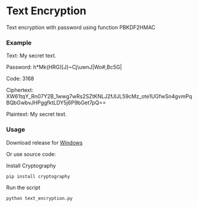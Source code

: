 # Text Encryption

Text encryption with password using function PBKDF2HMAC

### Example

Text: My secret text.

Password: h*Mk{HRG)[J}~Cj\uwnJ|Wo#,Bc5G|

Code: 3168

Ciphertext: XW61tqY_Rn07Y2B_1wwg7wRs2SZtKNLJ2fJIJL59cMz_ote1UGfwSn4gvmPqBQbGwbvJHPggfktLDY5j6P9bGet7pQ==

Plaintext: My secret text.

### Usage

Download release for [Windows](https://github.com/ilyakotsar/text-encryption/releases/download/v1.0.0/text_encryption.exe)

Or use source code:

Install Cryptography
```
pip install cryptography
```

Run the script
```
python text_encryption.py
```
